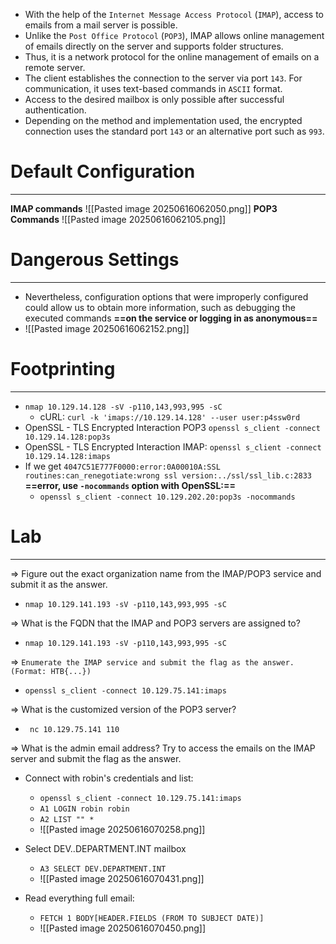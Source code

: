 - With the help of the `Internet Message Access Protocol` (`IMAP`), access to emails from a mail server is possible.
- Unlike the `Post Office Protocol` (`POP3`), IMAP allows online management of emails directly on the server and supports folder structures.
- Thus, it is a network protocol for the online management of emails on a remote server.
- The client establishes the connection to the server via port `143`. For communication, it uses text-based commands in `ASCII` format.
- Access to the desired mailbox is only possible after successful authentication.
- Depending on the method and implementation used, the encrypted connection uses the standard port `143` or an alternative port such as `993`.

# Default Configuration
---
**IMAP commands**
![[Pasted image 20250616062050.png]]
**POP3 Commands**
![[Pasted image 20250616062105.png]]

# Dangerous Settings
---
- Nevertheless, configuration options that were improperly configured could allow us to obtain more information, such as debugging the executed commands **==on the service or logging in as anonymous==**
- ![[Pasted image 20250616062152.png]]

# Footprinting
---
- `nmap 10.129.14.128 -sV -p110,143,993,995 -sC`
	- cURL: `curl -k 'imaps://10.129.14.128' --user user:p4ssw0rd`
- OpenSSL - TLS Encrypted Interaction POP3 `openssl s_client -connect 10.129.14.128:pop3s`
- OpenSSL - TLS Encrypted Interaction IMAP: `openssl s_client -connect 10.129.14.128:imaps`
- If we get `4047C51E777F0000:error:0A00010A:SSL routines:can_renegotiate:wrong ssl version:../ssl/ssl_lib.c:2833`
  **==error, use `-nocommands` option with OpenSSL:==**
	-  `openssl s_client -connect 10.129.202.20:pop3s -nocommands`

# Lab
---
=> Figure out the exact organization name from the IMAP/POP3 service and submit it as the answer.
- `nmap 10.129.141.193 -sV -p110,143,993,995 -sC`

=> What is the FQDN that the IMAP and POP3 servers are assigned to?
- `nmap 10.129.141.193 -sV -p110,143,993,995 -sC`

=> `Enumerate the IMAP service and submit the flag as the answer. (Format: HTB{...}) `
- `openssl s_client -connect 10.129.75.141:imaps`

=>  What is the customized version of the POP3 server? 
- ` nc 10.129.75.141 110`

=> What is the admin email address? Try to access the emails on the IMAP server and submit the flag as the answer.
- Connect with robin's credentials and list:
	- `openssl s_client -connect 10.129.75.141:imaps`
	- `A1 LOGIN robin robin`
	- `A2 LIST "" *`
	- ![[Pasted image 20250616070258.png]]

- Select DEV..DEPARTMENT.INT mailbox
	- `A3 SELECT DEV.DEPARTMENT.INT`
	- ![[Pasted image 20250616070431.png]]
- Read everything full email:
	- `FETCH 1 BODY[HEADER.FIELDS (FROM TO SUBJECT DATE)]`
	- ![[Pasted image 20250616070450.png]]